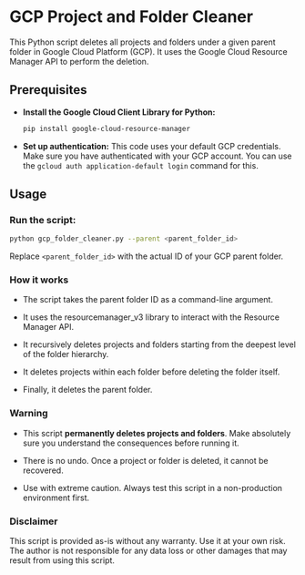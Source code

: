 # GCP Project and Folder Cleaner

This Python script deletes all projects and folders under a given parent folder in Google Cloud Platform (GCP). It uses the Google Cloud Resource Manager API to perform the deletion.

## Prerequisites

- **Install the Google Cloud Client Library for Python:**
  ```bash
  pip install google-cloud-resource-manager

- **Set up authentication:** This code uses your default GCP credentials. Make sure you have authenticated with your GCP account. You can use the `gcloud auth application-default login` command for this.

## Usage
### Run the script:
```Bash
python gcp_folder_cleaner.py --parent <parent_folder_id>
```
Replace `<parent_folder_id>` with the actual ID of your GCP parent folder.

### How it works
- The script takes the parent folder ID as a command-line argument.

- It uses the resourcemanager_v3 library to interact with the Resource Manager API.

- It recursively deletes projects and folders starting from the deepest level of the folder hierarchy.

- It deletes projects within each folder before deleting the folder itself.

- Finally, it deletes the parent folder.

### Warning
- This script **permanently deletes projects and folders**. Make absolutely sure you understand the consequences before running it.

- There is no undo. Once a project or folder is deleted, it cannot be recovered.

- Use with extreme caution. Always test this script in a non-production environment first.

### Disclaimer
This script is provided as-is without any warranty. Use it at your own risk. The author is not responsible for any data loss or other damages that may result from using this script.   
